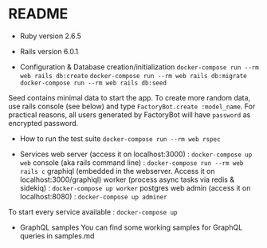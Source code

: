 # README

* Ruby version
2.6.5

* Rails version
6.0.1

* Configuration & Database creation/initialization
`docker-compose run --rm web rails db:create`
`docker-compose run --rm web rails db:migrate`
`docker-compose run --rm web rails db:seed`

Seed contains minimal data to start the app. To create more random data, use rails console (see below) and type `FactoryBot.create :model_name`. For practical reasons, all users generated by FactoryBot will have `password` as encrypted password. 

* How to run the test suite
`docker-compose run --rm web rspec`

* Services 
web server (access it on localhost:3000) : `docker-compose up web`
console (aka rails command line) : `docker-compose run --rm web rails c`
graphiql (embedded in the webserver. Access it on localhost:3000/graphiql)
worker (process async tasks via redis & sidekiq) : `docker-compose up worker`
postgres web admin (access it on localhost:8080) : `docker-compose up adminer`

To start every service available : `docker-compose up`

* GraphQL samples
You can find some working samples for GraphQL queries in samples.md


